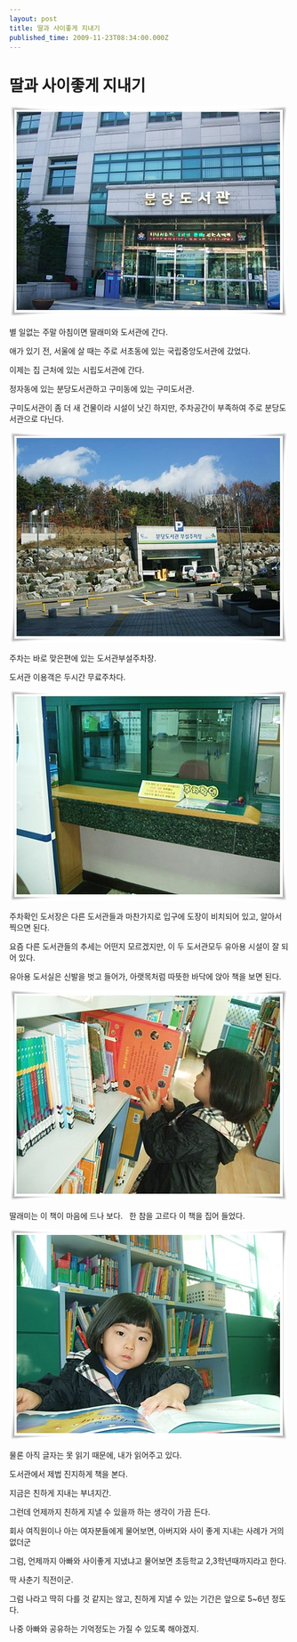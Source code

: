 ```yaml
---
layout: post
title: 딸과 사이좋게 지내기
published_time: 2009-11-23T08:34:00.000Z
---
```


# 딸과 사이좋게 지내기


![](../pds/200911/16/80/a0109780_4b00cb4fcb01d.jpg)

별 일없는 주말 아침이면 딸래미와 도서관에 간다.

애가 있기 전, 서울에 살 때는 주로 서초동에 있는 국립중앙도서관에 갔었다.

이제는 집 근처에 있는 시립도서관에 간다.

정자동에 있는 분당도서관하고 구미동에 있는 구미도서관.

구미도서관이 좀 더 새 건물이라 시설이 낫긴 하지만, 주차공간이 부족하여 주로 분당도서관으로 다닌다.

![](../pds/200911/16/80/a0109780_4b00cb4d95044.jpg)

주차는 바로 맞은편에 있는 도서관부설주차장.

도서관 이용객은 두시간 무료주차다.

![](../pds/200911/16/80/a0109780_4b00cb4ceed9e.jpg)

주차확인 도서장은 다른 도서관들과 마찬가지로 입구에 도장이 비치되어 있고, 알아서 찍으면 된다.

요즘 다른 도서관들의 추세는 어떤지 모르겠지만, 이 두 도서관모두 유아용 시설이 잘 되어 있다.

유아용 도서실은 신발을 벗고 들어가, 아랫목처럼 따뜻한 바닥에 앉아 책을 보면 된다.

![](../pds/200911/16/80/a0109780_4b00cb4698fea.jpg)

딸래미는 이 책이 마음에 드나 보다.   한 참을 고르다 이 책을 집어 들었다.

![](../pds/200911/16/80/a0109780_4b00cb48ad061.jpg)

물론 아직 글자는 못 읽기 때문에, 내가 읽어주고 있다.

도서관에서 제법 진지하게 책을 본다.

지금은 친하게 지내는 부녀지간.

그런데 언제까지 친하게 지낼 수 있을까 하는 생각이 가끔 든다.

회사 여직원이나 아는 여자분들에게 물어보면, 아버지와 사이 좋게 지내는 사례가 거의 없더군

그럼, 언제까지 아빠와 사이좋게 지냈냐고 물어보면 초등학교 2,3학년때까지라고 한다.

딱 사춘기 직전이군.

그럼 나라고 딱히 다를 것 같지는 않고, 친하게 지낼 수 있는 기간은 앞으로 5~6년 정도다.

나중 아빠와 공유하는 기억정도는 가질 수 있도록 해야겠지.


